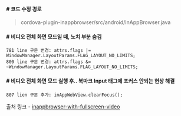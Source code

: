 #### # 코드 수정 경로

> cordova-plugin-inappbrowser/src/android/InAppBrowser.java


#### # 비디오 전체 화면 모드일 때, 노치 부분 숨김
    781 line 구문 변경: attrs.flags |= WindowManager.LayoutParams.FLAG_LAYOUT_NO_LIMITS;
    800 line 구문 변경: attrs.flags &= ~WindowManager.LayoutParams.FLAG_LAYOUT_NO_LIMITS;

     
#### # 비디오 전체 화면 모드 실행 후.. 북마크 Input 태그에 포커스 안되는 현상 해결
    807 lien 구문 추가: inAppWebView.clearFocus();


출처 링크 - [inappbrowser-with-fullscreen-video](https://github.com/The-White-Fang/cordova-plugin-inappbrowser/tree/inappbrowser-with-fullscreen-video)
